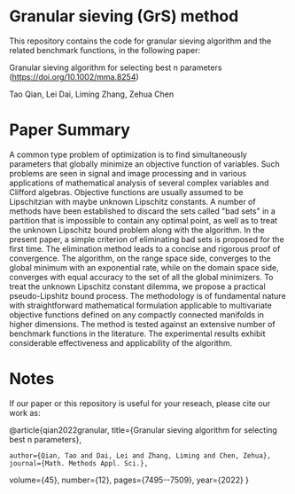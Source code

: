 # Granular sieving (GrS) method
 
 This repository contains the code for granular sieving algorithm and the related benchmark functions, in the following paper:

 Granular sieving algorithm for selecting best n parameters (https://doi.org/10.1002/mma.8254)
 
 Tao Qian, Lei Dai, Liming Zhang, Zehua Chen

# Paper Summary

 A common type problem of optimization is to find simultaneously
 parameters that globally minimize an objective function of  variables.
 Such problems are seen in signal and image processing and in various
 applications of mathematical analysis of several complex variables and
 Clifford algebras. Objective functions are usually assumed to be
 Lipschitzian with maybe unknown Lipschitz constants. A number of methods
 have been established to discard the sets called "bad sets" in a
 partition that is impossible to contain any optimal point, as well as to
 treat the unknown Lipschitz bound problem along with the algorithm. In
 the present paper, a simple criterion of eliminating bad sets is proposed
 for the first time. The elimination method leads to a concise and
 rigorous proof of convergence. The algorithm, on the range space side,
 converges to the global minimum with an exponential rate, while on the
 domain space side, converges with equal accuracy to the set of all the
 global minimizers. To treat the unknown Lipschitz constant dilemma, we
 propose a practical pseudo-Lipshitz bound process. The methodology is of
 fundamental nature with straightforward mathematical formulation
 applicable to multivariate objective functions defined on any compactly
 connected manifolds in higher dimensions. The method is tested against an
 extensive number of benchmark functions in the literature. The
 experimental results exhibit considerable effectiveness and applicability
 of the algorithm.

# Notes

 If our paper or this repository is useful for your reseach, please cite our work as:
 
 @article{qian2022granular,
 	title={Granular sieving algorithm for selecting best n parameters},
  
 	author={Qian, Tao and Dai, Lei and Zhang, Liming and Chen, Zehua},
 	journal={Math. Methods Appl. Sci.}, 
   volume={45}, 
   number={12},
 	pages={7495--7509}, 
   year={2022}
 }
